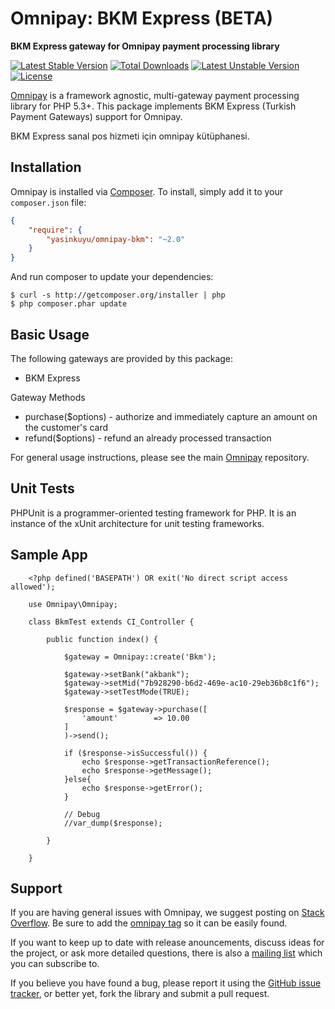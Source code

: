 # Omnipay: BKM Express (BETA)

**BKM Express gateway for Omnipay payment processing library**

[![Latest Stable Version](https://poser.pugx.org/yasinkuyu/omnipay-bkm/v/stable)](https://packagist.org/packages/yasinkuyu/omnipay-bkm) 
[![Total Downloads](https://poser.pugx.org/yasinkuyu/omnipay-bkm/downloads)](https://packagist.org/packages/yasinkuyu/omnipay-bkm) 
[![Latest Unstable Version](https://poser.pugx.org/yasinkuyu/omnipay-bkm/v/unstable)](https://packagist.org/packages/yasinkuyu/omnipay-bkm) 
[![License](https://poser.pugx.org/yasinkuyu/omnipay-bkm/license)](https://packagist.org/packages/yasinkuyu/omnipay-bkm)

[Omnipay](https://github.com/thephpleague/omnipay) is a framework agnostic, multi-gateway payment
processing library for PHP 5.3+. This package implements BKM Express (Turkish Payment Gateways) support for Omnipay.

BKM Express sanal pos hizmeti için omnipay kütüphanesi.

## Installation

Omnipay is installed via [Composer](http://getcomposer.org/). To install, simply add it
to your `composer.json` file:

```json
{
    "require": {
        "yasinkuyu/omnipay-bkm": "~2.0"
    }
}
```

And run composer to update your dependencies:

    $ curl -s http://getcomposer.org/installer | php
    $ php composer.phar update

## Basic Usage

The following gateways are provided by this package:

* BKM Express

Gateway Methods

* purchase($options) - authorize and immediately capture an amount on the customer's card
* refund($options) - refund an already processed transaction

For general usage instructions, please see the main [Omnipay](https://github.com/thephpleague/omnipay)
repository.

## Unit Tests

PHPUnit is a programmer-oriented testing framework for PHP. It is an instance of the xUnit architecture for unit testing frameworks.

## Sample App

        <?php defined('BASEPATH') OR exit('No direct script access allowed');

        use Omnipay\Omnipay;

        class BkmTest extends CI_Controller {

            public function index() {

                $gateway = Omnipay::create('Bkm');

                $gateway->setBank("akbank");
                $gateway->setMid("7b928290-b6d2-469e-ac10-29eb36b8c1f6");
                $gateway->setTestMode(TRUE);

                $response = $gateway->purchase([
                    'amount'        => 10.00
                ]
                )->send();

                if ($response->isSuccessful()) {
                    echo $response->getTransactionReference();
                    echo $response->getMessage();
                }else{
                    echo $response->getError();
                } 

                // Debug
                //var_dump($response);

            }

        }


## Support

If you are having general issues with Omnipay, we suggest posting on
[Stack Overflow](http://stackoverflow.com/). Be sure to add the
[omnipay tag](http://stackoverflow.com/questions/tagged/omnipay) so it can be easily found.

If you want to keep up to date with release anouncements, discuss ideas for the project, or ask more detailed questions, there is also a [mailing list](https://groups.google.com/forum/#!forum/omnipay) which
you can subscribe to.

If you believe you have found a bug, please report it using the [GitHub issue tracker](https://github.com/yasinkuyu/omnipay-bkm/issues),
or better yet, fork the library and submit a pull request.
